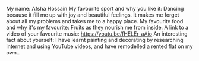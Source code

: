   My name: Afsha Hossain
  My favourite sport and why you like it: Dancing because it fill me up with joy and beautiful feelings. It makes me forget about all my problems and takes me to a happy place.
  My favourite food and why it's my favourite: Fruits as they nourish me from inside.
  A link to a video of your favourite music: https://youtu.be/fHELEr_aAio
  An interesting fact about yourself: I have learnt painting and decorating by researching internet and using YouTube videos, and have remodelled a rented flat on my own..